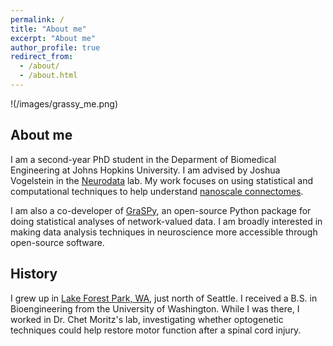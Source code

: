 ```yaml
---
permalink: /
title: "About me"
excerpt: "About me"
author_profile: true
redirect_from: 
  - /about/
  - /about.html
---
```


!(/images/grassy_me.png)

About me
---
I am a second-year PhD student in the Deparment of Biomedical Engineering at Johns 
Hopkins University. I am advised by Joshua Vogelstein in the
[Neurodata](https://neurodata.io/) lab. My work focuses on using statistical and 
computational techniques to help understand
[nanoscale connectomes](https://www.nature.com/articles/d41586-019-02208-0). 

I am also a co-developer of [GraSPy](https://graspy.neurodata.io/), an open-source 
Python package for doing statistical analyses of network-valued data. I am broadly 
interested in making data analysis techniques in neuroscience more accessible through 
open-source software. 

History
---
I grew up in [Lake Forest Park, WA](https://goo.gl/maps/DdsMTKyRPeEFe5yK9), just north
of Seattle. I received a B.S. in Bioengineering from the University of Washington. 
While I was there, I worked in Dr. Chet Moritz's lab, investigating whether optogenetic
techniques could help restore motor function after a spinal cord injury. 


